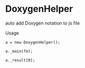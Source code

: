 # DoxygenHelper
auto add Doxygen notation to js file

Usage

```
a = new DoxygenHelper();

a._main(fm);

a._result[0];
```
